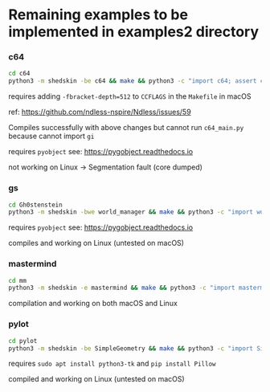 # Remaining examples to be implemented in examples2 directory

### c64

```bash
cd c64
python3 -m shedskin -be c64 && make && python3 -c "import c64; assert c64.__file__.endswith('.so')"
```

requires adding `-fbracket-depth=512` to `CCFLAGS` in the `Makefile` in macOS

ref: https://github.com/ndless-nspire/Ndless/issues/59

Compiles successfully with above changes but cannot run `c64_main.py` because cannot import `gi`

requires `pyobject` see: https://pygobject.readthedocs.io

not working on Linux -> Segmentation fault (core dumped)


### gs

```bash
cd Gh0stenstein
python3 -m shedskin -bwe world_manager && make && python3 -c "import world_manager; assert world_manager.__file__.endswith('.so')"
```

requires `pyobject` see: https://pygobject.readthedocs.io

compiles and working on Linux (untested on macOS)



### mastermind

```bash
cd mm
python3 -m shedskin -e mastermind && make && python3 -c "import mastermind; assert mastermind.__file__.endswith('.so')"
```

compilation and working on both macOS and Linux


### pylot

```bash
cd pylot
python3 -m shedskin -be SimpleGeometry && make && python3 -c "import SimpleGeometry; assert SimpleGeometry.__file__.endswith('.so')"
```

requires `sudo apt install python3-tk` and `pip install Pillow`

compiled and working on Linux (untested on macOS)

